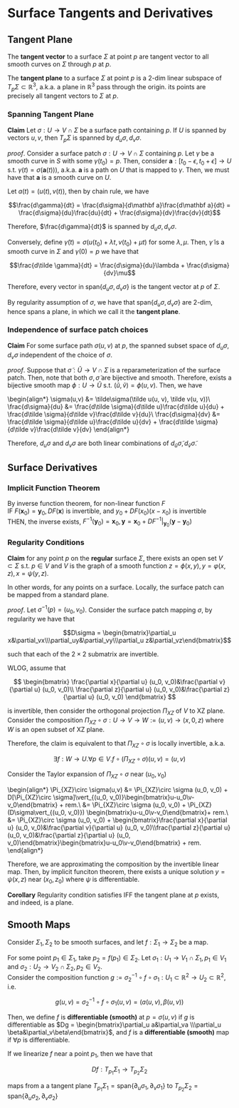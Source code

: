 # Surface Tangents and Derivatives

## Tangent Plane

The __tangent vector__ to a surface $\Sigma$ at point $p$ are tangent vector to all smooth curves on $\Sigma$ through $p$ at $p$. 

The __tangent plane__ to a surface $\Sigma$ at point $p$ is a 2-dim linear subspace of $T_p\Sigma\subset\mathbb R^3$, a.k.a. a plane in $\mathbb R^3$ pass through the origin. its points are precisely all tangent vectors to $\Sigma$ at $p$. 



### Spanning Tangent Plane


__Claim__ Let $\sigma:U\rightarrow V\cap \Sigma$ be a surface path containing $p$. If $U$ is spanned by vectors $u, v$, then $T_p\Sigma$ is spanned by $d_u\sigma, d_v\sigma$. 

_proof_. Consider a surface patch $\sigma: U\rightarrow V\cap \Sigma$ containing $p$. Let $\gamma$ be a smooth curve in $S$ with some $\gamma(t_0) = p$. Then, consider $\mathbf a:[t_0-\epsilon, t_0+\epsilon]\rightarrow U$ s.t. $\gamma(t) =\sigma(\mathbf a(t)))$, a.k.a. $\mathbf a$ is a path on $U$ that is mapped to $\gamma$. Then, we must have that $\mathbf a$ is a smooth curve on $U$. 

Let $a(t) = (u(t), v(t))$, then by chain rule, we have 

$$\frac{d\gamma}{dt} = \frac{d\sigma}{d\mathbf a}\frac{d\mathbf a}{dt} = \frac{d\sigma}{du}\frac{du}{dt} + \frac{d\sigma}{dv}\frac{dv}{dt}$$

Therefore, $\frac{d\gamma}{dt}$ is spanned by $d_u\sigma,d_v\sigma$. 

Conversely, define $\tilde \gamma(t) = \sigma(u(t_0)+\lambda t, v(t_0) + \mu t)$ for some $\lambda, \mu$. Then, $\tilde \gamma$ is a smooth curve in $\Sigma$ and $\gamma(0) = p$ we have that 

$$\frac{d\tilde \gamma}{dt} = \frac{d\sigma}{du}\lambda + \frac{d\sigma}{dv}\mu$$

Therefore, every vector in $\text{span}\{d_u\sigma, d_v\sigma\}$ is the tangent vector at $p$ of $\Sigma$. 

By regularity assumption of $\sigma$, we have that $\text{span}\{d_u\sigma, d_v\sigma\}$ are 2-dim, hence spans a plane, in which we call it the __tangent plane__. 

### Independence of surface patch choices
__Claim__ For some surface path $\sigma(u,v)$ at $p$, the spanned subset space of $d_u\sigma, d_v\sigma$ independent of the choice of $\sigma$. 

_proof_. Suppose that $\tilde \sigma: \tilde U\rightarrow V\cap \Sigma$ is a reparameterization of the surface patch. Then, note that both $\sigma, \tilde\sigma$ are bijective and smooth. Therefore, exists a bijective smooth map $\phi: U\rightarrow\tilde U$ s.t. $(\tilde u, \tilde v) = \phi(u,v)$. Then, we have 

\begin{align*}
\sigma(u,v) &= \tilde\sigma(\tilde u(u, v), \tilde v(u, v))\\
\frac{d\sigma}{du} &= \frac{d\tilde \sigma}{d\tilde u}\frac{d\tilde u}{du} + \frac{d\tilde \sigma}{d\tilde v}\frac{d\tilde v}{du}\\
\frac{d\sigma}{dv} &= \frac{d\tilde \sigma}{d\tilde u}\frac{d\tilde u}{dv} + \frac{d\tilde \sigma}{d\tilde v}\frac{d\tilde v}{dv}
\end{align*}

Therefore, $d_u\sigma$ and $d_v\sigma$ are both linear combinations of $d_{\tilde u}\tilde \sigma, d_{\tilde v}\tilde \sigma$. 

## Surface Derivatives

### Implicit Function Theorem


By inverse function theorem, for non-linear function $F$  
IF  $F(\mathbf x_0) = \mathbf y_0 ,DF(\mathbf x)$ is invertible, and $y_0 + DF(x_0)(x-x_0)$ is invertible  
THEN, the inverse exists, $F^{-1}(\mathbf y_0)= \mathbf x_0, \mathbf y = \mathbf x_0 + DF^{-1}|_{\mathbf y_0}(\mathbf y-\mathbf y_0)$



### Regularity Conditions
__Claim__ for any point $p$ on the __regular__ surface $\Sigma$, there exists an open set $V\subset \Sigma$ s.t. $p\in V$ and $V$ is the graph of a smooth function $z=\phi(x,y), y=\varphi(x,z), x=\psi(y,z)$.

In other words, for any points on a surface. Locally, the surface patch can be mapped from a standard plane. 

_proof_. Let $\sigma^{-1}(p) = (u_0, v_0)$. Consider the surface patch mapping $\sigma$, by regularity we have that 

$$D\sigma = \begin{bmatrix}\partial_u x&\partial_vx\\\partial_uy&\partial_vy\\\partial_u z&\partial_vz\end{bmatrix}$$ 

such that each of the $2\times 2$ submatrix are invertible. 

WLOG, assume that

$$
 \begin{bmatrix}
 \frac{\partial x}{\partial u} (u_0, v_0)&\frac{\partial v}{\partial u} (u_0, v_0)\\
 \frac{\partial z}{\partial u} (u_0, v_0)&\frac{\partial z}{\partial u} (u_0, v_0)
 \end{bmatrix}
$$

is invertible, then consider the orthogonal projection $\Pi_{XZ}$ of $V$ to XZ plane.  
Consider the composition $\Pi_{XZ} \circ \sigma: U\rightarrow V\rightarrow W:= (u, v)\rightarrow (x, 0, z)$ where $W$ is an open subset of XZ plane. 

Therefore, the claim is equivalent to that $\Pi_{XZ}\circ\sigma$ is locally invertible, a.k.a. 

$$\exists f: W \rightarrow U. \forall p\in V. f\circ(\Pi_{XZ}\circ\sigma)(u, v) = (u, v)$$

Consider the Taylor expansion of $\Pi_{XZ}\circ \sigma$ near $(u_0, v_0)$

\begin{align*}
\Pi_{XZ}\circ \sigma(u,v) &= \Pi_{XZ}\circ \sigma (u_0, v_0) + D[\Pi_{XZ}\circ \sigma]\vert_{(u_0, v_0)}\begin{bmatrix}u-u_0\\v-v_0\end{bmatrix} + rem.\\
&= \Pi_{XZ}\circ \sigma (u_0, v_0) + \Pi_{XZ}(D\sigma\vert_{(u_0, v_0)}) \begin{bmatrix}u-u_0\\v-v_0\end{bmatrix}+ rem.\\
&= \Pi_{XZ}\circ \sigma (u_0, v_0) + \begin{bmatrix}\frac{\partial x}{\partial u} (u_0, v_0)&\frac{\partial v}{\partial u} (u_0, v_0)\\\frac{\partial z}{\partial u} (u_0, v_0)&\frac{\partial z}{\partial u} (u_0, v_0)\end{bmatrix}\begin{bmatrix}u-u_0\\v-v_0\end{bmatrix} + rem.
\end{align*}

Therefore, we are approximating the composition by the invertible linear map. Then, by implicit funciton theorem, there exists a unique solution $y = \psi(x, z)$ near $(x_0, z_0)$ where $\psi$ is differentiable. 


__Corollary__ Regularity condition satisfies IFF the tangent plane at $p$ exists, and indeed, is a plane. 

## Smooth Maps

Consider $\Sigma_1, \Sigma_2$ to be smooth surfaces, and let $f: \Sigma_1\rightarrow \Sigma_2$ be a map.   

For some point $p_1\in \Sigma_1$, take $p_2 = f(p_1) \in \Sigma_2$. Let $\sigma_1: U_1\rightarrow V_1\cap \Sigma_1, p_1\in V_1$ and $\sigma_2: U_2\rightarrow V_2\cap \Sigma_2, p_2\in V_2$.  
Consider the composition function $g:=\sigma_2^{-1}\circ f\circ \sigma_1: U_1\subset \mathbb R^2\rightarrow U_2\subset \mathbb R^2$, i.e. 

$$g(u,v) = \sigma_2^{-1}\circ f\circ \sigma_1 (u,v) = (a(u,v), \beta(u,v))$$


Then, we define $f$ is __differentiable (smooth)__ at $p = \sigma(u,v)$ if $g$ is differentiable as $Dg = \begin{bmatrix}\partial_u a&\partial_va \\\partial_u \beta&\partial_v\beta\end{bmatrix}$, and $f$ is a __differentiable (smooth)__ map if $\forall p$ is differentiable. 

If we linearize $f$ near a point $p_1$, then we have that 

$$Df : T_{p_1}\Sigma_1\rightarrow T_{p_2}\Sigma_2$$

maps from a a tangent plane $T_{p_1}\Sigma_1 = \text{span}\{\partial_u\sigma_1, \partial_v\sigma_1\}$ to $T_{p_2}\Sigma_2 = \text{span}\{\partial_u\sigma_2, \partial_v\sigma_2\}$
